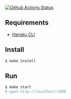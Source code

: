 [![Github Actions Status](https://github.com/maradondt/frontend-project-lvl4/workflows/Node%20CI/badge.svg)](https://github.com/maradondt/frontend-project-lvl4/actions)

## Requirements

* [Heroku CLI](https://devcenter.heroku.com/articles/heroku-cli)

## Install

```sh
$ make install
```

## Run

```sh
$ make start
# open http://localhost:5000
```
